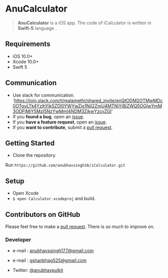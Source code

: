 # AnuCalculator 



> **AnuCalculator** is a iOS app. The code of iCalculator is written in **Swift-5** language .


## Requirements

-   iOS 10.0+
-   Xcode 10.0+
-   Swift 5

## Communication
-   Use slack for communication. 'https://join.slack.com/t/realamethi/shared_invite/enQtODM2OTMwMDc0OTgyLTk4YzlhYjk5ZDI0YWYwZjg1NjI2ZmU4MTNiYjBjZWQ5OGIwYmM3ODFlMjY5MzI5NzYwMmI4NDM3ZjkwYzcyZGI'
-   If you  **found a bug**, open an [issue](https://github.com/anubhavsingh16/iCalculator/issues/new).
-   If you  **have a feature request**, open an [issue](https://github.com/anubhavsingh16/iCalculator/issues/new).
-   If you  **want to contribute**, submit a [pull request](https://github.com/anubhavsingh16/iCalculator/pulls).


## Getting Started

-   Clone the repository.

Run  `https://github.com/anubhavsingh16/iCalculator.git`

##  Setup

-   Open Xcode
-   `$ open Calculator.xcodeproj`  and build.

## Contributors on GitHub

Please feel free to make a [pull request](https://github.com/anubhavsingh16/iCalculator/pulls). There is so much to improve on.

### Developer
-   e-mail :  [anubhavssingh177@gmail.com](mailto:anubhavssingh177@gmail.com)
-   e-mail :  [gshanbhag525@gmail.com](mailto:gshanbhag525@gmail.com)

-   Twitter:  [@anubhavpulkit](https://twitter.com/anubhavpulkit)

